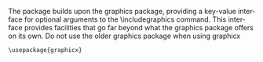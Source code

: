 
The pack­age builds upon the graph­ics pack­age, pro­vid­ing a key-value in­ter­face for op­tional ar­gu­ments to the \in­clude­graph­ics com­mand. This in­ter­face pro­vides fa­cil­i­ties that go far be­yond what the graph­ics pack­age of­fers on its own. Do not use the older graphics package when using graphicx

    \usepackage{graphicx}
